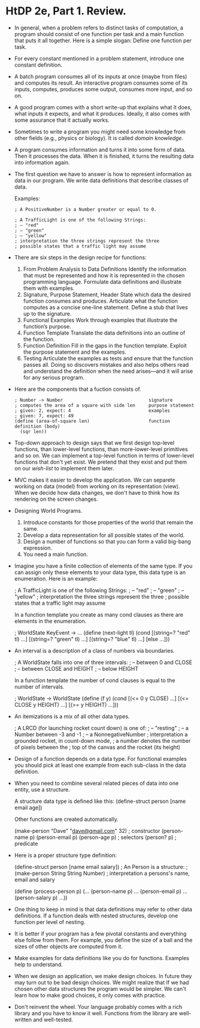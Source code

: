 HtDP 2e, Part 1. Review.
========================

* In general, when a problem refers to distinct tasks of computation, a program
should consist of one function per task and a main function that puts it all together.
Here is a simple slogan: Define one function per task.

* For every constant mentioned in a problem statement, introduce one constant definition.

* A batch program consumes all of its inputs at once (maybe from files)
and computes its result. An interactive program consumes some of its inputs,
computes, produces some output, consumes more input, and so on.

* A good program comes with a short write-up that explains what it does,
what inputs it expects, and what it produces. Ideally, it also comes with
some assurance that it actually works.

* Sometimes to write a program you might need some knowledge from other fields
(e.g., physics or biology). It is called *domain knowledge*.

* A program consumes information and turns it into some form of data.
Then it processes the data. When it is finished, it turns the resulting
data into information again.

* The first question we have to answer is how to represent information as data in our program.
We write data definitions that describe classes of data.

    Examples:
    ```
    ; A PositiveNumber is a Number greater or equal to 0. 
    ```
    ```
    ; A TrafficLight is one of the following Strings:
    ; – "red"
    ; – "green"
    ; – "yellow"
    ; interpretation the three strings represent the three 
    ; possible states that a traffic light may assume
    ```

* There are six steps in the design recipe for functions:
   1. From Problem Analysis to Data Definitions
      Identify the information that must be represented and how it is represented
      in the chosen programming language.
      Formulate data definitions and illustrate them with examples.
   2. Signature, Purpose Statement, Header
      State which data the desired function consumes and produces.
      Articulate what the function computes as a concise one-line statement.
      Define a stub that lives up to the signature.
   3. Functional Examples
      Work through examples that illustrate the function’s purpose.
   4. Function Template
      Translate the data definitions into an outline of the function.
   5. Function Definition
      Fill in the gaps in the function template. Exploit the purpose statement and the examples.
   6. Testing
      Articulate the examples as tests and ensure that the function passes all.
      Doing so discovers mistakes and also helps others read and understand the definition
      when the need arises—and it will arise for any serious program.

* Here are the components that a fuction consists of.
    ```
    ; Number -> Number                                signature
    ; computes the area of a square with side len     purpose statement
    ; given: 2, expect: 4                             examples
    ; given: 7, expect: 49
    (define (area-of-square len)                      function definition (body)
      (sqr len))
    ```

* Top-down approach to design says that we first design top-level functions, than lower-level functions, than more-lower-level primitives and so on. We can implement a top-level function in terms of lower-level functions that don't yet exist. We pretend that they exist and put them on our *wish-list* to implement them later.

* MVC makes it easier to develop the application. We can separete working on data (model) from working on its representation (view). When we decide how data changes, we don't have to think how its rendering on the screen changes.


* Designing World Programs.
   1. Introduce constants for those properties of the world that remain the same.
   2. Develop a data representation for all possible states of the world.
   3. Design a number of functions so that you can form a valid big-bang expression.
   4. You need a main function.

* Imagine you have a finite collection of elements of the same type. If you can assign only these elements to your data type, this data type is an enumeration. Here is an example:

   ; A TrafficLight is one of the following Strings:
   ; – "red"
   ; – "green"
   ; – "yellow"
   ; interpretation the three strings represent the three 
   ; possible states that a traffic light may assume 

   In a function template you create as many cond clauses as there are elements in the enumeration.
   
   ; WorldState KeyEvent -> ...
   (define (next-light tl)
     (cond
       [(string=? "red" tl) ...]
       [(string=? "green" tl) ...]
       [(string=? "blue" tl) ...]
       [else ...]))

* An interval is a description of a class of numbers via boundaries.

   ; A WorldState falls into one of three intervals: 
   ; – between 0 and CLOSE
   ; – between CLOSE and HEIGHT
   ; – below HEIGHT
   
   In a function template the number of cond clauses is equal to the number of intervals.

   ; WorldState -> WorldState
   (define (f y)
     (cond
       [(<= 0 y CLOSE) ...]
       [(<= CLOSE y HEIGHT) ...]
       [(>= y HEIGHT) ...]))

* An itemizations is a mix of all other data types.

   ; A LRCD (for launching rocket count down) is one of:
   ; – "resting"
   ; – a Number between -3 and -1
   ; – a NonnegativeNumber 
   ; interpretation a grounded rocket, in count-down mode,
   ; a number denotes the number of pixels between the
   ; top of the canvas and the rocket (its height)

* Design of a function depends on a data type. For functional examples you should pick at least one example from each sub-class in the data definition. 

* When you need to combine several related pieces of data into one entity, use a structure.
   
   A structure data type is defined like this:
   (define-struct person [name email age])
   
   Other functions are created automatically.
   
   (make-person "Dave" "dave@gmail.com" 32)          ; constructor
   (person-name p) (person-email p) (person-age p)   ; selectors
   (person? p)                                       ; predicate

* Here is a proper structure type definition:

   (define-struct person [name email salary])
   ; An Person is a structure: 
   ;   (make-person String String Number)
   ; interpretation a persons's name, email and salary 

   (define (process-person p)
     (... (person-name p) ... (person-email p) ... (person-salary p) ...))

* One thing to keep in mind is that data definitions may refer to other data definitions.  If a function deals with nested structures, develop one function per level of nesting. 

* It is better if your program has a few pivotal constants and everything else follow from them. For example, you define the size of a ball and the sizes of other objects are computed from it. 

* Make examples for data definitions like you do for functions. Examples help to understand.

* When we design an application, we make design choices. In future they may turn out to be bad design choices. We might realize that If we had chosen other data structures the program would be simpler. We can't learn how to make good choices, it only comes with practice.

* Don't reinvent the wheel. Your language probably comes with a rich library and you have to know it well. Functions from the library are well-written and well-tested.

